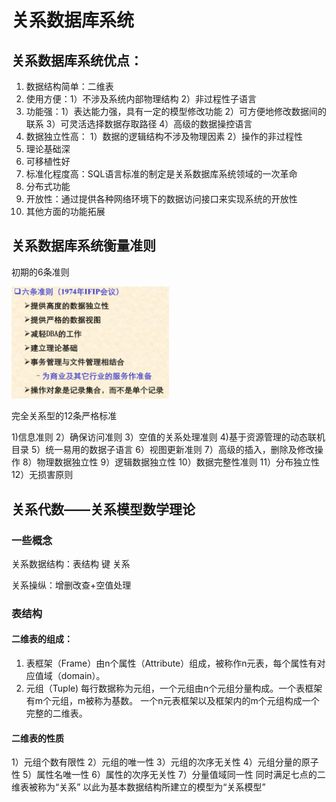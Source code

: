 # 关系数据库系统
## 关系数据库系统优点：
1. 数据结构简单：二维表  
2. 使用方便：1）不涉及系统内部物理结构  2）非过程性子语言  
3. 功能强：1）表达能力强，具有一定的模型修改功能 2）可方便地修改数据间的联系 3）可灵活选择数据存取路径 4）高级的数据操控语言
4. 数据独立性高： 1）数据的逻辑结构不涉及物理因素 2）操作的非过程性
5. 理论基础深
6. 可移植性好
7. 标准化程度高：SQL语言标准的制定是关系数据库系统领域的一次革命
8. 分布式功能
9. 开放性：通过提供各种网络环境下的数据访问接口来实现系统的开放性
10. 其他方面的功能拓展

## 关系数据库系统衡量准则
初期的6条准则  

<img src="./hlzz.png" width="50%">

完全关系型的12条严格标准

1)信息准则 2）确保访问准则 3）空值的关系处理准则 4)基于资源管理的动态联机目录 5）统一易用的数据子语言 6）视图更新准则 7）高级的插入，删除及修改操作 8）物理数据独立性 9）逻辑数据独立性 10）数据完整性准则 11）分布独立性 12）无损害原则

## 关系代数——关系模型数学理论

### 一些概念

关系数据结构：表结构 键 关系

关系操纵：增删改查+空值处理

### 表结构

#### 二维表的组成：
1. 表框架（Frame）由n个属性（Attribute）组成，被称作n元表，每个属性有对应值域（domain）。
2. 元组（Tuple) 每行数据称为元组，一个元组由n个元组分量构成。一个表框架有m个元组，m被称为基数。
一个n元表框架以及框架内的m个元组构成一个完整的二维表。

#### 二维表的性质

1）元组个数有限性 2）元组的唯一性 3）元组的次序无关性 4）元组分量的原子性 5）属性名唯一性 6）属性的次序无关性 7）分量值域同一性 同时满足七点的二维表被称为“关系” 以此为基本数据结构所建立的模型为“关系模型”






